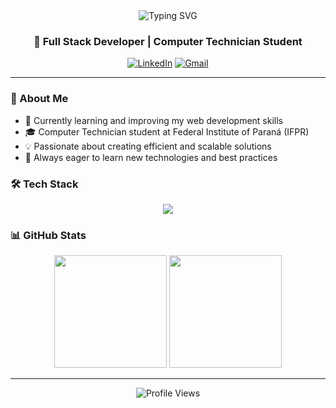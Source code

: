 <div align="center">
  <img src="https://readme-typing-svg.herokuapp.com?font=Fira+Code&weight=500&size=40&pause=1000&color=0077B5&center=true&vCenter=true&random=false&width=600&height=100&lines=Hi+👋+I'm+Carlos+Henrique;Full+Stack+Developer" alt="Typing SVG" />
</div>

<div align="center">
  <h3>🚀 Full Stack Developer | Computer Technician Student</h3>
  
  [![LinkedIn](https://img.shields.io/badge/LinkedIn-0077B5?style=for-the-badge&logo=linkedin&logoColor=white)](www.linkedin.com/in/carlos-henrique-almeida)
  [![Gmail](https://img.shields.io/badge/Gmail-D14836?style=for-the-badge&logo=gmail&logoColor=white)](mailto:carloshenriquealmeida52@gmail.com)
</div>

---

### 🎯 About Me

- 🌱 Currently learning and improving my web development skills
- 🎓 Computer Technician student at Federal Institute of Paraná (IFPR)
- 💡 Passionate about creating efficient and scalable solutions
- 🌟 Always eager to learn new technologies and best practices

### 🛠️ Tech Stack

<div align="center">
  <img src="https://skillicons.dev/icons?i=js,ts,java,aws,spring,nodejs,react,mysql,docker,postman" />
</div>

### 📊 GitHub Stats

<div align="center">
  <img height="180em" src="https://github-readme-stats.vercel.app/api?username=CarlosAlmeida1&show_icons=true&theme=blue-green&include_all_commits=true&count_private=true"/>
  <img height="180em" src="https://github-readme-stats.vercel.app/api/top-langs/?username=CarlosAlmeida1&layout=compact&langs_count=7&theme=blue-green"/>
</div>

---

<div align="center">
  <img src="https://komarev.com/ghpvc/?username=CarlosAlmeida1&color=blueviolet" alt="Profile Views" />
</div>
